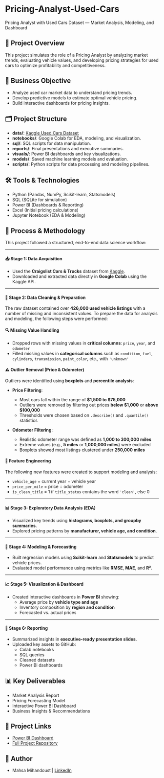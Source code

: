 # Pricing-Analyst-Used-Cars
Pricing Analyst with Used Cars Dataset — Market Analysis, Modeling, and Dashboard


## 📝 Project Overview
This project simulates the role of a Pricing Analyst by analyzing market trends, evaluating vehicle values, and developing pricing strategies for used cars to optimize profitability and competitiveness.

## 🎯 Business Objective
- Analyze used car market data to understand pricing trends.
- Develop predictive models to estimate optimal vehicle pricing.
- Build interactive dashboards for pricing insights.

## 🗂️ Project Structure
- **data/**: [Kaggle Used Cars Dataset](https://www.kaggle.com/datasets/austinreese/craigslist-carstrucks-data/data)
- **notebooks/**: Google Colab for EDA, modeling, and visualization.
- **sql/**: SQL scripts for data manipulation.
- **reports/**: Final presentations and executive summaries.
- **visuals/**: Power BI dashboards and key visualizations.
- **models/**: Saved machine learning models and evaluation.
- **scripts/**: Python scripts for data processing and modeling pipelines.

## 🛠️ Tools & Technologies
- Python (Pandas, NumPy, Scikit-learn, Statsmodels)
- SQL (SQLite for simulation)
- Power BI (Dashboards & Reporting)
- Excel (Initial pricing calculations)
- Jupyter Notebook (EDA & Modeling)

## 🔄 Process & Methodology

This project followed a structured, end-to-end data science workflow:

---

#### 📥 Stage 1: Data Acquisition
- Used the **Craigslist Cars & Trucks** dataset from [Kaggle](https://www.kaggle.com/datasets/austinreese/craigslist-carstrucks-data).
- Downloaded and extracted data directly in **Google Colab** using the Kaggle API.

---

#### 🧹 Stage 2: Data Cleaning & Preparation

The raw dataset contained over **426,000 used vehicle listings** with a number of missing and inconsistent values. To prepare the data for analysis and modeling, the following steps were performed:

#### 🔍 Missing Value Handling
- Dropped rows with missing values in **critical columns**: `price`, `year`, and `odometer`
- Filled missing values in **categorical columns** such as `condition`, `fuel`, `cylinders`, `transmission`, `paint_color`, etc., with `'unknown'`

#### ⚠️ Outlier Removal (Price & Odometer)
Outliers were identified using **boxplots** and **percentile analysis**:

- **Price Filtering**:
  - Most cars fall within the range of **$1,500 to $75,000**
  - Outliers were removed by filtering out prices **below $1,000** or **above $100,000**
  - Thresholds were chosen based on `.describe()` and `.quantile()` statistics

- **Odometer Filtering**:
  - Realistic odometer range was defined as **1,000 to 300,000 miles**
  - Extreme values (e.g., **5 miles** or **1,000,000 miles**) were excluded
  - Boxplots showed most listings clustered under **250,000 miles**

#### 🧠 Feature Engineering
The following new features were created to support modeling and analysis:
- `vehicle_age` = current year − vehicle year
- `price_per_mile` = price ÷ odometer
- `is_clean_title` = 1 if `title_status` contains the word `'clean'`, else 0

---

#### 📊 Stage 3: Exploratory Data Analysis (EDA)
- Visualized key trends using **histograms, boxplots, and groupby summaries**.
- Explored pricing patterns by **manufacturer, vehicle age, and condition**.

---

#### 🤖 Stage 4: Modeling & Forecasting
- Built regression models using **Scikit-learn** and **Statsmodels** to predict vehicle prices.
- Evaluated model performance using metrics like **RMSE**, **MAE**, and **R²**.

---

#### 📈 Stage 5: Visualization & Dashboard
- Created interactive dashboards in **Power BI** showing:
  - Average price by **vehicle type and age**
  - Inventory composition by **region and condition**
  - Forecasted vs. actual prices

---

#### 📝 Stage 6: Reporting
- Summarized insights in **executive-ready presentation slides**.
- Uploaded key assets to GitHub:
  - Colab notebooks
  - SQL queries
  - Cleaned datasets
  - Power BI dashboards


## 📊 Key Deliverables
- Market Analysis Report
- Pricing Forecasting Model
- Interactive Power BI Dashboard
- Business Insights & Recommendations

## 📎 Project Links
- [Power BI Dashboard](#link)
- [Full Project Repository](#this-repo)

## 👤 Author
- Mahsa Mihandoust | [LinkedIn](https://www.linkedin.com/in/your-profile)


